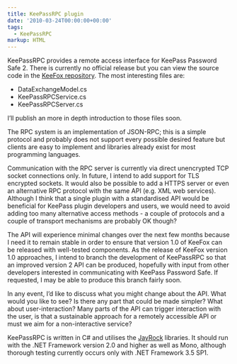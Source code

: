 ```yaml
---
title: KeePassRPC plugin
date: '2010-03-24T00:00:00+00:00'
tags:
  - KeePassRPC
markup: HTML
---
```

<p>KeePassRPC  provides a remote access interface for KeePass Password Safe 2. There  is currently no official release but you can view the source code in the  <a href="http://keefox.svn.sourceforge.net/viewvc/keefox/trunk/KeePassRPC/" title="Go to http://keefox.svn.sourceforge.net/viewvc/keefox/trunk/KeePassRPC/" target="_blank" class="externlink">KeeFox repository</a>. The most interesting files are: </p><ul><li>DataExchangeModel.cs 	</li><li>KeePassRPCService.cs 	</li><li> KeePassRPCServer.cs </li></ul><p>I’ll publish an more in depth introduction to those files soon.
</p>
<p>The RPC system is an implementation of JSON-RPC; this is a simple  protocol and probably does not support every possible desired feature  but clients are easy to implement and libraries already exist for most  programming languages.
</p>
<p>Communication with the RPC server is currently via direct unencrypted  TCP socket connections only. In future, I intend to add support for TLS  encrypted sockets. It would also be possible to add a HTTPS server or  even an alternative RPC protocol with the same API (e.g. XML web  services). Although I think that a single plugin with a standardised API  would be beneficial for KeePass plugin developers and users, we would  need to avoid adding too many alternative access methods - a couple of  protocols and a couple of transport mechanisms are probably OK though?
</p>
<p>The API will experience minimal changes over the next few months  because I need it to remain stable in order to ensure that version 1.0  of KeeFox can be released with well-tested components. As the release of  KeeFox version 1.0 approaches, I intend to branch the development of  KeePassRPC so that an improved version 2 API can be produced, hopefully  with input from other developers interested in communicating with  KeePass Password Safe. If requested, I may be able to produce this  branch fairly soon.
</p>
<p>In any event, I’d like to discuss what you might change about the  API. What would you like to see? Is there any part that could be made  simpler? What about user-interaction? Many parts of the API can trigger  interaction with the user, is that a sustainable approach for a remotely  accessible API or must we aim for a non-interactive service?
</p>
<p>KeePassRPC is written in C# and utilises the <a href="http://jayrock.berlios.de" title="Go to http://jayrock.berlios.de" target="_blank" class="externlink">JayRock</a>  libraries. It should run with the .NET Framework version 2.0 and higher  as well as Mono, although thorough testing currently occurs only with  .NET Framework 3.5 SP1.</p>
